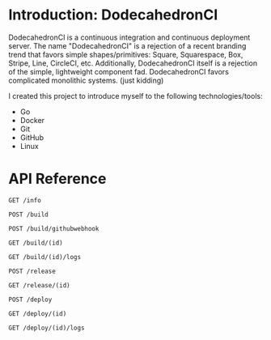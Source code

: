 Introduction: DodecahedronCI
============================

DodecahedronCI is a continuous integration and continuous deployment server. The name "DodecahedronCI" is a rejection of a recent branding trend that favors simple shapes/primitives: Square, Squarespace, Box, Stripe, Line, CircleCI, etc. Additionally, DodecahedronCI itself is a rejection of the simple, lightweight component fad. DodecahedronCI favors complicated monolithic systems. (just kidding)

I created this project to introduce myself to the following technologies/tools:
* Go
* Docker
* Git
* GitHub
* Linux


API Reference
=============

	GET /info

	POST /build

	POST /build/githubwebhook

	GET /build/(id)
	
	GET /build/(id)/logs

	POST /release

	GET /release/(id)

	POST /deploy

	GET /deploy/(id)

	GET /deploy/(id)/logs
